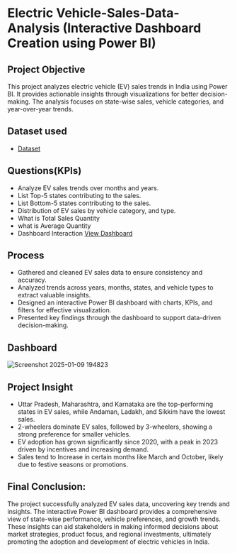 # Electric Vehicle-Sales-Data-Analysis (Interactive Dashboard Creation using Power BI)
## Project Objective 
This project analyzes electric vehicle (EV) sales trends in India using Power BI. It provides actionable insights through visualizations for better decision-making. The analysis focuses on state-wise sales, vehicle categories, and year-over-year trends.

## Dataset used 
- <a href="https://github.com/thecodingraj/EV-Sales-Analysis/commit/3b1c6e81c096ea65e669e8068d308fda5e8a593d">Dataset</a>

## Questions(KPIs)
- Analyze EV sales trends over months and years.
- List Top-5 states contributing to the sales.
- List Bottom-5 states contributing to the sales.
- Distribution of EV sales by vehicle category, and type.
- What is Total Sales Quantity
- what is Average Quantity
- Dashboard Interaction <a href="https://github.com/thecodingraj/EV-Sales-Analysis/commit/686ff79669ae900a009d9a685bf99b8ef69f025a">View Dashboard</a>

## Process
- Gathered and cleaned EV sales data to ensure consistency and accuracy.
- Analyzed trends across years, months, states, and vehicle types to extract valuable insights.
- Designed an interactive Power BI dashboard with charts, KPIs, and filters for effective visualization.
- Presented key findings through the dashboard to support data-driven decision-making.

## Dashboard
![Screenshot 2025-01-09 194823](https://github.com/user-attachments/assets/fa16343d-5cce-4a31-9a1a-b8e8a206389d)

## Project Insight
- Uttar Pradesh, Maharashtra, and Karnataka are the top-performing states in EV sales, while Andaman, Ladakh, and Sikkim have the lowest sales.
- 2-wheelers dominate EV sales, followed by 3-wheelers, showing a strong preference for smaller vehicles.
- EV adoption has grown significantly since 2020, with a peak in 2023 driven by incentives and increasing demand.
- Sales tend to Increase in certain months like March and October, likely due to festive seasons or promotions.
 
## Final Conclusion:
The project successfully analyzed EV sales data, uncovering key trends and insights. The interactive Power BI dashboard provides a comprehensive view of state-wise performance, vehicle preferences, and growth trends. These insights can aid stakeholders in making informed decisions about market strategies, product focus, and regional investments, ultimately promoting the adoption and development of electric vehicles in India.
